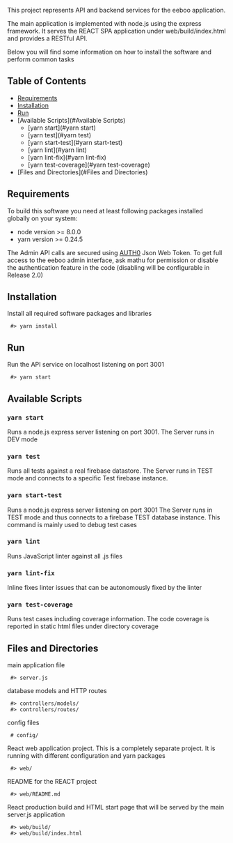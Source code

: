 This project represents API and backend services for the eeboo application.

The main application is implemented with node.js using the express framework. It serves the REACT SPA application under web/build/index.html and provides a RESTful API.

Below you will find some information on how to install the software and perform common tasks

## Table of Contents
- [Requirements](#Requirements)
- [Installation](#Installation)
- [Run](#Run)
- [Available Scripts](#Available Scripts)
  - [yarn start](#yarn start)
  - [yarn test](#yarn test)
  - [yarn start-test](#yarn start-test)
  - [yarn lint](#yarn lint)
  - [yarn lint-fix](#yarn lint-fix)
  - [yarn test-coverage](#yarn test-coverage)
- [Files and Directories](#Files and Directories)

## Requirements
To build this software you need at least following packages installed globally on your system:
* node version >= 8.0.0
* yarn version >= 0.24.5

The Admin API calls are secured using [AUTH0](https://auth0.com/) Json Web Token. To get full access to the eeboo admin interface, ask mathu for permission or disable the authentication feature in the code (disabling will be configurable in Release 2.0)

## Installation
Install all required software packages and libraries
```
 #> yarn install
```

## Run
Run the API service on localhost listening on port 3001
```
 #> yarn start
```
## Available Scripts

### `yarn start`
Runs a node.js express server listening on port 3001.
The Server runs in DEV mode

### `yarn test`
Runs all tests against a real firebase datastore. The Server runs in TEST mode and connects to a specific Test firebase instance.

### `yarn start-test`
Runs a node.js express server listening on port 3001
The Server runs in TEST mode and thus connects to a firebase TEST  database instance. This command is mainly used to debug test cases

### `yarn lint`
Runs JavaScript linter against all .js files

### `yarn lint-fix`
Inline fixes linter issues that can be autonomously fixed by the linter

### `yarn test-coverage`
Runs test cases including coverage information. The code coverage is reported in static html files under directory coverage

## Files and Directories
main application file
```
 #> server.js
```

database models and HTTP routes
```
 #> controllers/models/
 #> controllers/routes/
```

config files
```
 # config/
```

React web application project. This is a completely separate project. It is running with different configuration and yarn packages
```
 #> web/
```
README for the REACT project
```
 #> web/README.md
```
React production build and HTML start page that will be served by the main server.js application
```
 #> web/build/
 #> web/build/index.html
```
